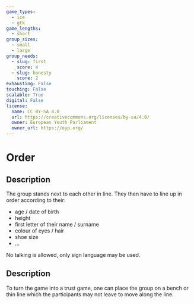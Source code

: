 ```yaml
---
game_types:
  - ice
  - gtk
game_lengths:
  - short
group_sizes:
  - small
  - large
group_needs:
  - slug: first
    score: 4
  - slug: honesty
    score: 2
exhausting: False
touching: False
scalable: True
digital: False
license:
  name: CC BY-SA 4.0
  url: https://creativecommons.org/licenses/by-sa/4.0/
  owner: European Youth Parliament
  owner_url: https://eyp.org/
---
```

# Order

## Description
The group stands next to each other in line. They then have to line up in order according to their:

- age / date of birth
- height
- first letter of their name / surname
- colour of eyes / hair
- shoe size
- ...

No talking is allowed, only sign language may be used.

## Description
To turn the game into a trust game, one can place the group on a bench or thin line which the participants may not leave to move along the line.
